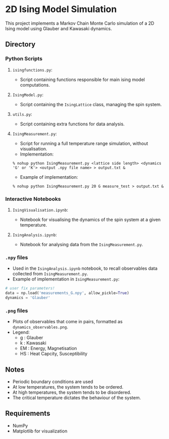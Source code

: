 # 2D Ising Model Simulation

This project implements a Markov Chain Monte Carlo simulation of a 2D Ising model using Glauber and Kawasaki dynamics.

## Directory

### Python Scripts

1. `isingfunctions.py`:
   - Script containing functions responsible for main ising model computations.

2. `IsingModel.py`:
   - Script containing the `IsingLattice` class, managing the spin system.

3. `utils.py`:
   - Script containing extra functions for data analysis.

4. `IsingMeasurement.py`:
   - Script for running a full temperature range simulation, without visualisation.
   - Implementation:
   ```
   % nohup python IsingMeasurement.py <lattice side length> <dynamics 'G' or 'K'> <output .npy file name> > output.txt &
   ```
   - Example of implementation:
   ```
   % nohup python IsingMeasurement.py 20 G measure_test > output.txt &
   ```

### Interactive Notebooks
1. `IsingVisualisation.ipynb`:
   - Notebook for visualising the dynamics of the spin system at a given temperature.

2. `IsingAnalysis.ipynb`:
   - Notebook for analysing data from the `IsingMeasurement.py`.

### `.npy` files
- Used in the `IsingAnalysis.ipynb` notebook, to recall observables data collected from `IsingMeasurement.py`. 
- Example of implementation in `IsingMeasurement.py`:
```python
# user fix parameters!
data = np.load('measurements_G.npy', allow_pickle=True)
dynamics = 'Glauber'
```

### `.png` files
- Plots of observables that come in pairs, formatted as `dynamics_observables.png`.
- Legend:
   - g : Glauber
   - k : Kawasaki
   - EM : Energy, Magnetisation
   - HS : Heat Capcity, Susceptibility

## Notes
- Periodic boundary conditions are used
- At low temperatures, the system tends to be ordered.
- At high temperatures, the system tends to be disordered.
- The critical temperature dictates the behaviour of the system.

## Requirements
- NumPy
- Matplotlib for visualization